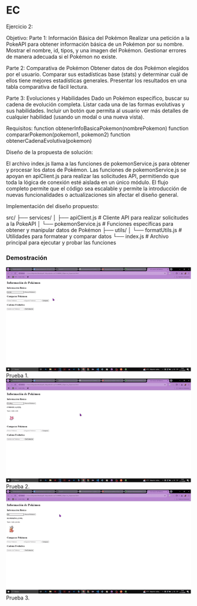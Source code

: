 # EC
Ejercicio 2:

Objetivo: 
Parte 1: Información Básica del Pokémon
Realizar una petición a la PokeAPI para obtener información básica de un Pokémon por su nombre.
Mostrar el nombre, id, tipos, y una imagen del Pokémon.
Gestionar errores de manera adecuada si el Pokémon no existe.

Parte 2: Comparativa de Pokémon
Obtener datos de dos Pokémon elegidos por el usuario.
Comparar sus estadísticas base (stats) y determinar cuál de ellos tiene mejores estadísticas generales.
Presentar los resultados en una tabla comparativa de fácil lectura.

Parte 3: Evoluciones y Habilidades
Dado un Pokémon específico, buscar su cadena de evolución completa.
Listar cada una de las formas evolutivas y sus habilidades.
Incluir un botón que permita al usuario ver más detalles de cualquier habilidad (usando un modal o una nueva vista).




Requisitos:
function obtenerInfoBasicaPokemon(nombrePokemon)
function compararPokemon(pokemon1, pokemon2)
function obtenerCadenaEvolutiva(pokemon)


Diseño de la propuesta de solución:

El archivo index.js llama a las funciones de pokemonService.js para obtener y procesar los datos de Pokémon.
Las funciones de pokemonService.js se apoyan en apiClient.js para realizar las solicitudes API, permitiendo que toda la lógica de conexión esté aislada en un único módulo.
El flujo completo permite que el código sea escalable y permite la introducción de nuevas funcionalidades o actualizaciones sin afectar el diseño general.

Implementación del diseño propuesto:

src/
├── services/
│   ├── apiClient.js           # Cliente API para realizar solicitudes a la PokeAPI
│   └── pokemonService.js       # Funciones específicas para obtener y manipular datos de Pokémon
├── utils/
│   └── formatUtils.js          # Utilidades para formatear y comparar datos
└── index.js                    # Archivo principal para ejecutar y probar las funciones



### Demostración

![Cambio de color](/T1/SPRINT_3/Ejercicio_2/ejercicio2.gif)
Prueba 1.
![Cambio de color](/T1/SPRINT_3/Ejercicio_2/ejercicio2_1.gif)
Prueba 2.
![Cambio de color](/T1/SPRINT_3/Ejercicio_2/ejercicio2_2.gif)
Prueba 3.


